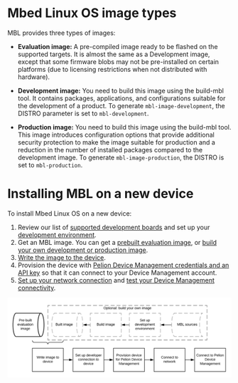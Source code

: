 # Mbed Linux OS image types

MBL provides three types of images:

- **Evaluation image:** A pre-compiled image ready to be flashed on the supported targets. It is almost the same as a Development image, except that some firmware blobs may not be pre-installed on certain platforms (due to licensing restrictions when not distributed with hardware).

- **Development image:** You need to build this image using the build-mbl tool. It contains packages, applications, and configurations suitable for the development of a product. To generate `mbl-image-development`, the DISTRO parameter is set to `mbl-development`.

- **Production image:** You need to build this image using the build-mbl tool. This image introduces configuration options that provide additional security protection to make the image suitable for production and a reduction in the  number of installed packages compared to the development image. To generate `mbl-image-production`, the DISTRO is set to `mbl-production`.


# Installing MBL on a new device

To install Mbed Linux OS on a new device:

1. Review our list of [supported development boards](../first-image/hardware.html) and set up your [development environment](../first-image/development-environment.html).
1. Get an MBL image. You can get a [prebuilt evaluation image](../first-image/downloading-an-evaluation-image.html), or [build your own development or production image](../first-image/building-development-and-production-images.html).
1. [Write the image to the device](../first-image/writing-an-image-to-supported-boards.html).
1. Provision the device with [Pelion Device Management credentials and an API key](../first-image/provisioning-for-pelion-device-management.html) so that it can connect to your Device Management account.
1. [Set up your network connection](../first-image/connecting-to-a-network-and-pelion-device-management.html) and [test your Device Management connectivity](../first-image/verifying-that-the-device-is-connected-to-device-management.html).

<span class="images">![](../Figures/install_process.png)</span>
